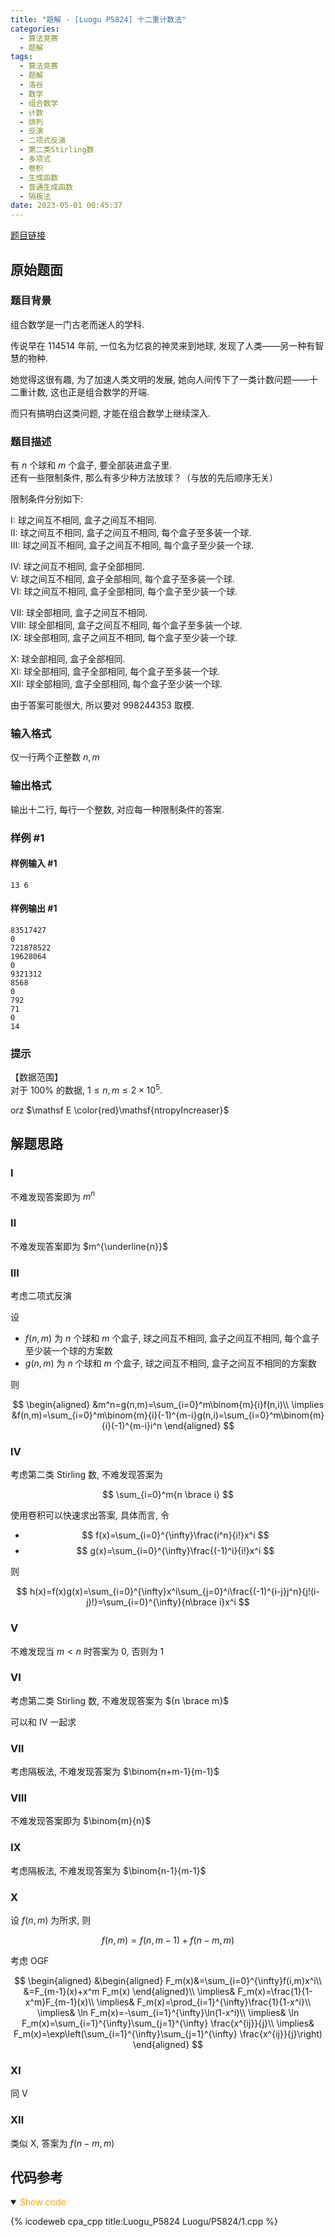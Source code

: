 ```yaml
---
title: "题解 - [Luogu P5824] 十二重计数法"
categories:
  - 算法竞赛
  - 题解
tags:
  - 算法竞赛
  - 题解
  - 洛谷
  - 数学
  - 组合数学
  - 计数
  - 排列
  - 反演
  - 二项式反演
  - 第二类Stirling数
  - 多项式
  - 卷积
  - 生成函数
  - 普通生成函数
  - 隔板法
date: 2023-05-01 00:45:37
---
```


[题目链接](https://www.luogu.com.cn/problem/P5824)

<!-- more -->

## 原始题面

### 题目背景

组合数学是一门古老而迷人的学科.

传说早在 $114514$ 年前, 一位名为忆哀的神灵来到地球, 发现了人类——另一种有智慧的物种.

她觉得这很有趣, 为了加速人类文明的发展, 她向人间传下了一类计数问题——十二重计数, 这也正是组合数学的开端.

而只有搞明白这类问题, 才能在组合数学上继续深入.

### 题目描述

有 $n$ 个球和 $m$ 个盒子, 要全部装进盒子里.  
还有一些限制条件, 那么有多少种方法放球？（与放的先后顺序无关）

限制条件分别如下:

$\text{I}$: 球之间互不相同, 盒子之间互不相同.  
$\text{II}$: 球之间互不相同, 盒子之间互不相同, 每个盒子至多装一个球.  
$\text{III}$: 球之间互不相同, 盒子之间互不相同, 每个盒子至少装一个球.

$\text{IV}$: 球之间互不相同, 盒子全部相同.  
$\text{V}$: 球之间互不相同, 盒子全部相同, 每个盒子至多装一个球.  
$\text{VI}$: 球之间互不相同, 盒子全部相同, 每个盒子至少装一个球.

$\text{VII}$: 球全部相同, 盒子之间互不相同.  
$\text{VIII}$: 球全部相同, 盒子之间互不相同, 每个盒子至多装一个球.  
$\text{IX}$: 球全部相同, 盒子之间互不相同, 每个盒子至少装一个球.

$\text{X}$: 球全部相同, 盒子全部相同.  
$\text{XI}$: 球全部相同, 盒子全部相同, 每个盒子至多装一个球.  
$\text{XII}$: 球全部相同, 盒子全部相同, 每个盒子至少装一个球.

由于答案可能很大, 所以要对 $998244353$ 取模.

### 输入格式

仅一行两个正整数 $n,m$

### 输出格式

输出十二行, 每行一个整数, 对应每一种限制条件的答案.

### 样例 #1

#### 样例输入 #1

```input1
13 6
```

#### 样例输出 #1

```output1
83517427
0
721878522
19628064
0
9321312
8568
0
792
71
0
14
```

### 提示

【数据范围】  
对于 $100\%$ 的数据, $1\le n,m \le 2\times 10^5$.

orz $\mathsf E \color{red}\mathsf{ntropyIncreaser}$

## 解题思路

### Ⅰ

不难发现答案即为 $m^n$

### Ⅱ

不难发现答案即为 $m^{\underline{n}}$

### Ⅲ

考虑二项式反演

设

- $f(n,m)$ 为 $n$ 个球和 $m$ 个盒子, 球之间互不相同, 盒子之间互不相同, 每个盒子至少装一个球的方案数
- $g(n,m)$ 为 $n$ 个球和 $m$ 个盒子, 球之间互不相同, 盒子之间互不相同的方案数

则

$$
\begin{aligned}
  &m^n=g(n,m)=\sum_{i=0}^m\binom{m}{i}f(n,i)\\
  \implies &f(n,m)=\sum_{i=0}^m\binom{m}{i}(-1)^{m-i}g(n,i)=\sum_{i=0}^m\binom{m}{i}(-1)^{m-i}i^n
\end{aligned}
$$

### Ⅳ

考虑第二类 Stirling 数, 不难发现答案为

$$
\sum_{i=0}^m{n \brace i}
$$

使用卷积可以快速求出答案, 具体而言, 令

- $$
    f(x)=\sum_{i=0}^{\infty}\frac{i^n}{i!}x^i
  $$
- $$
    g(x)=\sum_{i=0}^{\infty}\frac{(-1)^i}{i!}x^i
  $$

则

$$
h(x)=f(x)g(x)=\sum_{i=0}^{\infty}x^i\sum_{j=0}^i\frac{(-1)^{i-j}j^n}{j!(i-j)!}=\sum_{i=0}^{\infty}{n\brace i}x^i
$$

### Ⅴ

不难发现当 $m<n$ 时答案为 $0$, 否则为 $1$

### Ⅵ

考虑第二类 Stirling 数, 不难发现答案为 ${n \brace m}$

可以和 Ⅳ 一起求

### Ⅶ

考虑隔板法, 不难发现答案为 $\binom{n+m-1}{m-1}$

### Ⅷ

不难发现答案即为 $\binom{m}{n}$

### Ⅸ

考虑隔板法, 不难发现答案为 $\binom{n-1}{m-1}$

### Ⅹ

设 $f(n,m)$ 为所求, 则

$$
f(n,m)=f(n,m-1)+f(n-m,m)
$$

考虑 OGF

$$
\begin{aligned}
  &\begin{aligned}
    F_m(x)&=\sum_{i=0}^{\infty}f(i,m)x^i\\
    &=F_{m-1}(x)+x^m F_m(x)
  \end{aligned}\\
  \implies& F_m(x)=\frac{1}{1-x^m}F_{m-1}(x)\\
  \implies& F_m(x)=\prod_{i=1}^{\infty}\frac{1}{1-x^i}\\
  \implies& \ln F_m(x)=-\sum_{i=1}^{\infty}\ln(1-x^i)\\
  \implies& \ln F_m(x)=\sum_{i=1}^{\infty}\sum_{j=1}^{\infty} \frac{x^{ij}}{j}\\
  \implies& F_m(x)=\exp\left(\sum_{i=1}^{\infty}\sum_{j=1}^{\infty} \frac{x^{ij}}{j}\right)
\end{aligned}
$$

### Ⅺ

同 Ⅴ

### Ⅻ

类似 Ⅹ, 答案为 $f(n-m,m)$

## 代码参考

<details open>
<summary><font color='orange'>Show code</font></summary>

{% icodeweb cpa_cpp title:Luogu_P5824 Luogu/P5824/1.cpp %}

</details>
